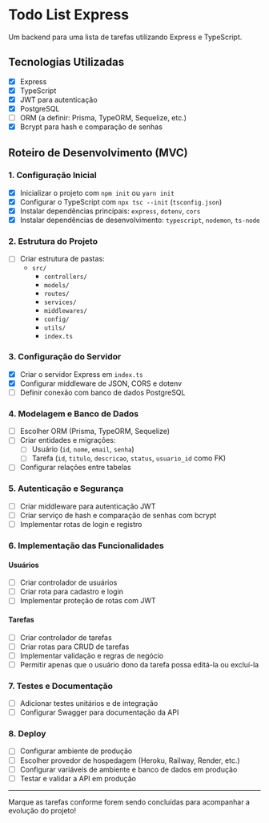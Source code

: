 # Todo List Express

Um backend para uma lista de tarefas utilizando Express e TypeScript.

## Tecnologias Utilizadas

- [x] Express
- [x] TypeScript
- [x] JWT para autenticação
- [x] PostgreSQL
- [ ] ORM (a definir: Prisma, TypeORM, Sequelize, etc.)
- [x] Bcrypt para hash e comparação de senhas

## Roteiro de Desenvolvimento (MVC)

### 1. Configuração Inicial
- [x] Inicializar o projeto com `npm init` ou `yarn init` 
- [x] Configurar o TypeScript com `npx tsc --init` (`tsconfig.json`)
- [x] Instalar dependências principais: `express`, `dotenv`, `cors`
- [x] Instalar dependências de desenvolvimento: `typescript`, `nodemon`, `ts-node`

### 2. Estrutura do Projeto
- [ ] Criar estrutura de pastas:
  - `src/`
    - `controllers/`
    - `models/`
    - `routes/`
    - `services/`
    - `middlewares/`
    - `config/`
    - `utils/`
    - `index.ts`

### 3. Configuração do Servidor
- [x] Criar o servidor Express em `index.ts`
- [x] Configurar middleware de JSON, CORS e dotenv
- [ ] Definir conexão com banco de dados PostgreSQL

### 4. Modelagem e Banco de Dados
- [ ] Escolher ORM (Prisma, TypeORM, Sequelize)
- [ ] Criar entidades e migrações:
  - [ ] Usuário (`id`, `nome`, `email`, `senha`)
  - [ ] Tarefa (`id`, `titulo`, `descricao`, `status`, `usuario_id` como FK)
- [ ] Configurar relações entre tabelas

### 5. Autenticação e Segurança
- [ ] Criar middleware para autenticação JWT
- [ ] Criar serviço de hash e comparação de senhas com bcrypt
- [ ] Implementar rotas de login e registro

### 6. Implementação das Funcionalidades
#### Usuários
- [ ] Criar controlador de usuários
- [ ] Criar rota para cadastro e login
- [ ] Implementar proteção de rotas com JWT

#### Tarefas
- [ ] Criar controlador de tarefas
- [ ] Criar rotas para CRUD de tarefas
- [ ] Implementar validação e regras de negócio
- [ ] Permitir apenas que o usuário dono da tarefa possa editá-la ou excluí-la

### 7. Testes e Documentação
- [ ] Adicionar testes unitários e de integração
- [ ] Configurar Swagger para documentação da API

### 8. Deploy
- [ ] Configurar ambiente de produção
- [ ] Escolher provedor de hospedagem (Heroku, Railway, Render, etc.)
- [ ] Configurar variáveis de ambiente e banco de dados em produção
- [ ] Testar e validar a API em produção

---

Marque as tarefas conforme forem sendo concluídas para acompanhar a evolução do projeto!

